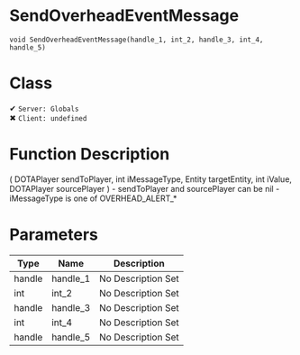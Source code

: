 # SendOverheadEventMessage
```
void SendOverheadEventMessage(handle_1, int_2, handle_3, int_4, handle_5)
```
# Class
✔ `Server: Globals`  
✖ `Client: undefined`  

# Function Description
( DOTAPlayer sendToPlayer, int iMessageType, Entity targetEntity, int iValue, DOTAPlayer sourcePlayer ) - sendToPlayer and sourcePlayer can be nil - iMessageType is one of OVERHEAD_ALERT_*
# Parameters
Type|Name|Description
--|--|--
handle|handle_1|No Description Set
int|int_2|No Description Set
handle|handle_3|No Description Set
int|int_4|No Description Set
handle|handle_5|No Description Set
